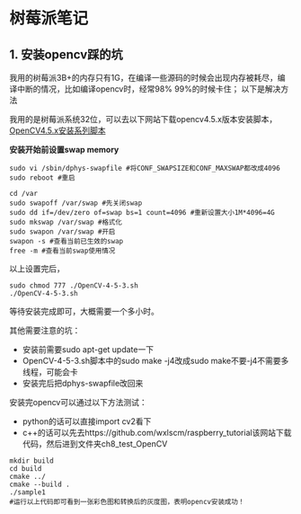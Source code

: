 # 树莓派笔记

## 1. 安装opencv踩的坑

我用的树莓派3B+的内存只有1G，在编译一些源码的时候会出现内存被耗尽，编译中断的情况，比如编译opencv时，经常98% 99%的时候卡住；
以下是解决方法

我用的是树莓派系统32位，可以去以下网站下载opencv4.5.x版本安装脚本，
[OpenCV4.5.x安装系列脚本](https://github.com/Qengineering/Install-OpenCV-Raspberry-Pi-32-bits)


**安装开始前设置swap memory**
```shell
sudo vi /sbin/dphys-swapfile #将CONF_SWAPSIZE和CONF_MAXSWAP都改成4096
sudo reboot #重启

cd /var
sudo swapoff /var/swap #先关闭swap
sudo dd if=/dev/zero of=swap bs=1 count=4096 #重新设置大小1M*4096=4G
sudo mkswap /var/swap #格式化
sudo swapon /var/swap #开启
swapon -s #查看当前已生效的swap
free -m #查看当前swap使用情况
```

以上设置完后，
```shell
sudo chmod 777 ./OpenCV-4-5-3.sh
./OpenCV-4-5-3.sh
```
等待安装完成即可，大概需要一个多小时。

其他需要注意的坑：
 - 安装前需要sudo apt-get update一下
 - OpenCV-4-5-3.sh脚本中的sudo make -j4改成sudo make不要-j4不需要多线程，可能会卡
 - 安装完后把dphys-swapfile改回来
 
安装完opencv可以通过以下方法测试：
 - python的话可以直接import cv2看下
 - c++的话可以先去https://github.com/wxlscm/raspberry_tutorial该网站下载代码，然后进到文件夹ch8_test_OpenCV
```shell
mkdir build
cd build
cmake ../
cmake --build .
./sample1
#运行以上代码即可看到一张彩色图和转换后的灰度图，表明opencv安装成功！
```

